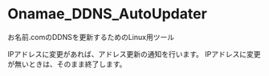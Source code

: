 # Onamae_DDNS_AutoUpdater
お名前.comのDDNSを更新するためのLinux用ツール

IPアドレスに変更があれば、アドレス更新の通知を行います。
IPアドレスに変更が無いときは、そのまま終了します。
